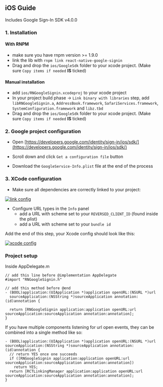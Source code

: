 ## iOS Guide

Includes Google Sign-In SDK v4.0.0

### 1. Installation

#### With RNPM

- make sure you have rnpm version >= 1.9.0
- link the lib with `rnpm link react-native-google-signin`
- Drag and drop the `ios/GoogleSdk` folder to your xcode project. (Make sure `Copy items if needed` **IS** ticked)


#### Manual installation

- add `ios/RNGoogleSignin.xcodeproj` to your xcode project
- In your project build phase -> `Link binary with libraries` step, add `libRNGoogleSignin.a`, `AddressBook.framework`, `SafariServices.framework`, `SystemConfiguration.framework` and `libz.tbd`
- Drag and drop the `ios/GoogleSdk` folder to your xcode project. (Make sure `Copy items if needed` **IS** ticked)


### 2. Google project configuration

- Open [https://developers.google.com/identity/sign-in/ios/sdk/](https://developers.google.com/identity/sign-in/ios/sdk/)

- Scroll down and click ```Get a configuration file``` button

- Download the ```GoogleService-Info.plist``` file at the end of the process

### 3. XCode configuration

- Make sure all dependencies are correctly linked to your project:

[![link config](https://github.com/apptailor/react-native-google-signin/raw/master/img/link-config.png)](#config)


- Configure URL types in the ```Info``` panel
  - add a URL with scheme set to your ```REVERSED_CLIENT_ID``` (found inside the plist)
  - add a URL with scheme set to your ```bundle id```

Add the end of this step, your Xcode config should look like this:

[![xcode config](https://github.com/apptailor/react-native-google-signin/raw/master/img/url-config.png)](#config)

### Project setup

Inside AppDelegate.m
```
// add this line before @implementation AppDelegate
#import "RNGoogleSignin.h"

// add this method before @end
- (BOOL)application:(UIApplication *)application openURL:(NSURL *)url
  sourceApplication:(NSString *)sourceApplication annotation:(id)annotation {

  return [RNGoogleSignin application:application openURL:url sourceApplication:sourceApplication annotation:annotation];
}

````

If you have multiple components listening for url open events, they can be combined into a single method like so:

```
- (BOOL)application:(UIApplication *)application openURL:(NSURL *)url sourceApplication:(NSString *)sourceApplication annotation:(id)annotation {
  // return YES once one succeeds
  if ([RNGoogleSignin application:application openURL:url sourceApplication:sourceApplication annotation:annotation])
    return YES;
  return [RCTLinkingManager application:application openURL:url sourceApplication:sourceApplication annotation:annotation];
}
```
